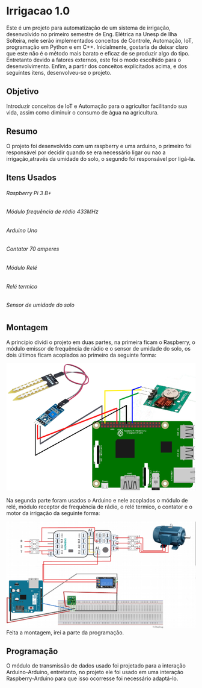 # Irrigacao 1.0
Este é um projeto para automatização de um sistema de irrigação, desenvolvido no primeiro semestre de Eng. Elétrica na Unesp de Ilha Solteira, nele serão implementados conceitos de Controle, Automação, IoT, programação em Python e em C++.
Inicialmente, gostaria de deixar claro que este não é o método mais barato e eficaz de se produzir algo do tipo. Entretanto devido a fatores externos, este foi o modo escolhido para o desenvolvimento.
Enfim, a partir dos conceitos explicitados acima, e dos seguintes itens, desenvolveu-se o projeto.
## Objetivo
Introduzir conceitos de IoT e Automação para o agricultor facilitando sua vida, assim como diminuir o consumo de água na agricultura.
## Resumo
O projeto foi desenvolvido com um raspberry e uma arduino, o primeiro foi responsável por decidir quando se era necessário ligar ou nao a irrigação,através da umidade do solo, o segundo foi responsável por ligá-la.
## Itens Usados
###### Raspberry Pi 3 B+                           
###### Módulo frequência de rádio 433MHz
###### Arduino Uno                                  
###### Contator 70 amperes
###### Módulo Relé                                  
###### Relé termico
###### Sensor de umidade do solo
#
## Montagem
A princípio dividi o projeto em duas partes, na primeira ficam o Raspberry, o módulo emissor de frequência de rádio e o sensor de umidade do solo, os dois últimos ficam acoplados ao primeiro da seguinte forma:

![Alt Text](https://raw.githubusercontent.com/T635/Irrigacao/master/Imagens/Circuito%20raspberry.png)

Na segunda parte foram usados o Arduino e nele acoplados o módulo de relé, módulo receptor de frequência de rádio, o relé termico, o contator e o motor da irrigação da seguinte forma:

![Alt Text](https://raw.githubusercontent.com/T635/Irrigacao/master/Imagens/arduino.png)
Feita a montagem, irei a parte da programação.
## Programação
O módulo de transmissão de dados usado foi projetado para a interação Arduino-Arduino, entretanto, no projeto ele foi usado em uma interação Raspberry-Arduino para que isso ocorresse foi necessário adaptá-lo.
